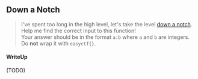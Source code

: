 ## Down a Notch

> I've spent too long in the high level, let's take the level [down a notch](./b3eace1f0f67d029b8bdbfd79ad66e66ef7506f7_check). Help me find the correct input to this function! <br>
> Your answer should be in the format `a:b` where `a` and `b` are integers. Do **not** wrap it with `easyctf{}`.

#### WriteUp

(TODO)